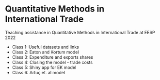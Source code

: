 # Quantitative Methods in International Trade

Teaching assistance in Quantitative Methods in International Trade at EESP 2022

- Class 1: Useful datasets and links 
- Class 2: Eaton and Kortum model
- Class 3: Expenditure and exports shares
- Class 4: Closing the model - trade costs
- Class 5: Shiny app for EK model
- Class 6: Artuç et. al model
